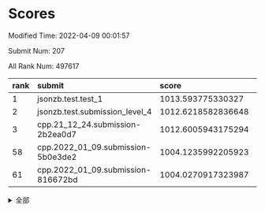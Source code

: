 # Scores

Modified Time: 2022-04-09 00:01:57

Submit Num: 207

All Rank Num: 497617

| rank |               submit               |       score        |       sigma        | pk_num |
| :--- | :--------------------------------- | :----------------- | :----------------- | :----- |
| 1    | jsonzb.test.test_1                 | 1013.593775330327  | 0.8411037677829314 | 9615   |
| 2    | jsonzb.test.submission_level_4     | 1012.6218582836648 | 0.7954989597689921 | 9615   |
| 3    | cpp.21_12_24.submission-2b2ea0d7   | 1012.6005943175294 | 0.8054749313415464 | 9616   |
| 58   | cpp.2022_01_09.submission-5b0e3de2 | 1004.1235992205923 | 0.7227414938506658 | 9617   |
| 61   | cpp.2022_01_09.submission-816672bd | 1004.0270917323987 | 0.7198180922359422 | 9617   |


<details>
<summary>全部</summary>

| rank |                 submit                 |       score        |       sigma        | pk_num |
| :--- | :------------------------------------- | :----------------- | :----------------- | :----- |
| 1    | jsonzb.test.test_1                     | 1013.593775330327  | 0.8411037677829314 | 9615   |
| 2    | jsonzb.test.submission_level_4         | 1012.6218582836648 | 0.7954989597689921 | 9615   |
| 3    | cpp.21_12_24.submission-2b2ea0d7       | 1012.6005943175294 | 0.8054749313415464 | 9616   |
| 4    | gobigger.level_3.submission_level_3_27 | 1011.9207912558239 | 0.7551325725604355 | 9616   |
| 5    | gobigger.level_3.submission_level_3_3  | 1011.1857133997015 | 0.7588443344238044 | 9618   |
| 6    | gobigger.level_3.submission_level_3_36 | 1010.9798036099552 | 0.7790433254520155 | 9614   |
| 7    | gobigger.level_3.submission_level_3_47 | 1010.8615255563091 | 0.7760789129935338 | 9615   |
| 8    | gobigger.level_3.submission_level_3_46 | 1010.8590563654001 | 0.7914062076821257 | 9616   |
| 9    | gobigger.level_3.submission_level_3_37 | 1010.8402527924956 | 0.7734400368753765 | 9619   |
| 10   | gobigger.level_3.submission_level_3_42 | 1010.7756423994537 | 0.7761591963805105 | 9618   |
| 11   | gobigger.level_3.submission_level_3_44 | 1010.751690116721  | 0.7657903350578408 | 9620   |
| 12   | gobigger.level_3.submission_level_3_45 | 1010.646093654608  | 0.754995084694987  | 9614   |
| 13   | gobigger.level_3.submission_level_3_2  | 1010.6375129938325 | 0.7758585672405245 | 9616   |
| 14   | gobigger.level_3.submission_level_3_41 | 1010.6135394238868 | 0.7553798443330597 | 9617   |
| 15   | gobigger.level_3.submission_level_3_15 | 1010.6031356512871 | 0.7995659931595843 | 9616   |
| 16   | gobigger.level_3.submission_level_3_10 | 1010.5336102540248 | 0.7572773488106639 | 9614   |
| 17   | gobigger.level_3.submission_level_3_34 | 1010.3858857286777 | 0.7643427723622037 | 9615   |
| 18   | gobigger.level_3.submission_level_3_29 | 1010.3830877978047 | 0.756123048788439  | 9616   |
| 19   | gobigger.level_3.submission_level_3_22 | 1010.3065716559621 | 0.7581960346703261 | 9611   |
| 20   | gobigger.level_3.submission_level_3_28 | 1010.2336117401647 | 0.762462536777713  | 9612   |
| 21   | gobigger.level_3.submission_level_3_30 | 1010.2312369352159 | 0.7557442660906123 | 9614   |
| 22   | gobigger.level_3.submission_level_3_9  | 1010.2071681663965 | 0.7648500454683991 | 9614   |
| 23   | gobigger.level_3.submission_level_3_5  | 1010.1270978951876 | 0.7658967343300878 | 9613   |
| 24   | gobigger.level_3.submission_level_3_32 | 1009.9904424151526 | 0.7499526534436968 | 9617   |
| 25   | gobigger.level_3.submission_level_3_26 | 1009.9642601402016 | 0.7476203929868421 | 9619   |
| 26   | gobigger.level_3.submission_level_3_16 | 1009.9363916523395 | 0.765951789363007  | 9616   |
| 27   | gobigger.level_3.submission_level_3_23 | 1009.9109535515141 | 0.7553780281555292 | 9616   |
| 28   | gobigger.level_3.submission_level_3_19 | 1009.868152004085  | 0.763483815199142  | 9612   |
| 29   | gobigger.level_3.submission_level_3_49 | 1009.8646296487951 | 0.7520840926702494 | 9616   |
| 30   | gobigger.level_3.submission_level_3_12 | 1009.7440382850466 | 0.782104575288574  | 9613   |
| 31   | gobigger.level_3.submission_level_3_43 | 1009.730530583336  | 0.7595202425270121 | 9614   |
| 32   | gobigger.level_3.submission_level_3_33 | 1009.692229444698  | 0.7607420813602136 | 9617   |
| 33   | gobigger.level_3.submission_level_3_40 | 1009.653581761367  | 0.7706449645417702 | 9617   |
| 34   | gobigger.level_3.submission_level_3_35 | 1009.5454721327545 | 0.7691854104462984 | 9614   |
| 35   | gobigger.level_3.submission_level_3_1  | 1009.4088998068484 | 0.7830318685230979 | 9619   |
| 36   | gobigger.level_3.submission_level_3_48 | 1009.407094061552  | 0.7415344791481859 | 9613   |
| 37   | gobigger.level_3.submission_level_3_7  | 1009.3992320766554 | 0.7720403077752086 | 9614   |
| 38   | gobigger.level_3.submission_level_3_11 | 1009.374285417065  | 0.7609139736908634 | 9616   |
| 39   | gobigger.level_3.submission_level_3_14 | 1009.2838788581018 | 0.7569728436644564 | 9615   |
| 40   | gobigger.level_3.submission_level_3_8  | 1009.199090843698  | 0.7578033172401987 | 9621   |
| 41   | gobigger.level_3.submission_level_3_13 | 1009.1959472610293 | 0.7598507582060572 | 9616   |
| 42   | gobigger.level_3.submission_level_3_20 | 1009.106915453887  | 0.739223580481877  | 9614   |
| 43   | gobigger.level_3.submission_level_3_4  | 1009.0855619371282 | 0.7614456244307911 | 9617   |
| 44   | gobigger.level_3.submission_level_3_0  | 1009.085377330567  | 0.7451041370098234 | 9614   |
| 45   | gobigger.level_3.submission_level_3_6  | 1009.0550816401981 | 0.7505561182129297 | 9616   |
| 46   | gobigger.level_3.submission_level_3_25 | 1009.0344059931392 | 0.7584713535644675 | 9620   |
| 47   | gobigger.level_3.submission_level_3_17 | 1009.0131105646518 | 0.7474972240966489 | 9616   |
| 48   | gobigger.level_3.submission_level_3_18 | 1008.9565530458377 | 0.7671140130792479 | 9614   |
| 49   | gobigger.level_3.submission_level_3_21 | 1008.8835817347714 | 0.7323406784602443 | 9619   |
| 50   | gobigger.level_3.submission_level_3_38 | 1008.8480936954837 | 0.7698745807823943 | 9618   |
| 51   | gobigger.level_3.submission_level_3_39 | 1008.5865214040822 | 0.7439789137406324 | 9616   |
| 52   | gobigger.level_3.submission_level_3_24 | 1008.4592425205147 | 0.7469835388555718 | 9616   |
| 53   | gobigger.level_3.submission_level_3_31 | 1008.2233403245308 | 0.7626289891661163 | 9618   |
| 54   | gobigger.level_1.submission_level_1_22 | 1005.0086282930957 | 0.7215719330487699 | 9615   |
| 55   | gobigger.level_1.submission_level_1_47 | 1004.5331755751838 | 0.7326132080616946 | 9616   |
| 56   | gobigger.level_1.submission_level_1_17 | 1004.4737577075904 | 0.7141559275654411 | 9612   |
| 57   | gobigger.level_1.submission_level_1_40 | 1004.2184181783953 | 0.7314273388212722 | 9614   |
| 58   | cpp.2022_01_09.submission-5b0e3de2     | 1004.1235992205923 | 0.7227414938506658 | 9617   |
| 59   | gobigger.level_1.submission_level_1_2  | 1004.0878718251812 | 0.7407218585975274 | 9615   |
| 60   | gobigger.level_1.submission_level_1_15 | 1004.0467922559988 | 0.7087209533608363 | 9613   |
| 61   | cpp.2022_01_09.submission-816672bd     | 1004.0270917323987 | 0.7198180922359422 | 9617   |
| 62   | gobigger.level_1.submission_level_1_11 | 1004.0160946648756 | 0.7027249081975923 | 9612   |
| 63   | gobigger.level_1.submission_level_1_45 | 1003.9476889398792 | 0.7198896823307583 | 9614   |
| 64   | gobigger.level_1.submission_level_1_32 | 1003.9418034147017 | 0.7282463205818946 | 9613   |
| 65   | gobigger.level_1.submission_level_1_34 | 1003.9048404452009 | 0.6977824406207848 | 9618   |
| 66   | gobigger.level_1.submission_level_1_4  | 1003.8839250336174 | 0.7204653194386229 | 9618   |
| 67   | gobigger.level_1.submission_level_1_33 | 1003.8738265449202 | 0.719682689625449  | 9612   |
| 68   | gobigger.level_1.submission_level_1_31 | 1003.8175652846147 | 0.7170922265954354 | 9611   |
| 69   | gobigger.level_1.submission_level_1_0  | 1003.7778928131589 | 0.7193799862419918 | 9616   |
| 70   | gobigger.level_1.submission_level_1_28 | 1003.7203254572607 | 0.7229487410339466 | 9623   |
| 71   | gobigger.level_1.submission_level_1_10 | 1003.6666564958149 | 0.7110398208275238 | 9615   |
| 72   | gobigger.level_1.submission_level_1_7  | 1003.5713238265009 | 0.7238290711058557 | 9614   |
| 73   | gobigger.level_1.submission_level_1_29 | 1003.5611471705173 | 0.7144110791771008 | 9617   |
| 74   | gobigger.level_1.submission_level_1_39 | 1003.5525977633463 | 0.7065614245574084 | 9618   |
| 75   | gobigger.level_1.submission_level_1_37 | 1003.5287641847094 | 0.7144613668152386 | 9618   |
| 76   | gobigger.level_1.submission_level_1_30 | 1003.4801930513057 | 0.715714998879508  | 9616   |
| 77   | gobigger.level_1.submission_level_1_49 | 1003.4780853171256 | 0.7102590415424956 | 9605   |
| 78   | gobigger.level_1.submission_level_1_9  | 1003.4590863279368 | 0.7074229531719082 | 9614   |
| 79   | gobigger.level_1.submission_level_1_46 | 1003.4174124757104 | 0.7101480086200055 | 9617   |
| 80   | gobigger.level_1.submission_level_1_38 | 1003.294085324524  | 0.713374936117784  | 9614   |
| 81   | gobigger.level_1.submission_level_1_25 | 1003.264011729302  | 0.7097579746683016 | 9615   |
| 82   | gobigger.level_1.submission_level_1_19 | 1003.2292502805742 | 0.7157706887729741 | 9618   |
| 83   | gobigger.level_1.submission_level_1_12 | 1003.1768107319834 | 0.7125068167548084 | 9614   |
| 84   | gobigger.level_1.submission_level_1_35 | 1003.1599068564718 | 0.7192291191557802 | 9621   |
| 85   | gobigger.level_1.submission_level_1_1  | 1003.1588192861566 | 0.7189848653035735 | 9617   |
| 86   | gobigger.level_1.submission_level_1_41 | 1003.1449694842776 | 0.7097819895924211 | 9617   |
| 87   | gobigger.level_1.submission_level_1_6  | 1003.01802501938   | 0.703896277855431  | 9615   |
| 88   | gobigger.level_1.submission_level_1_23 | 1003.0113950682988 | 0.7181044119508404 | 9618   |
| 89   | gobigger.level_1.submission_level_1_36 | 1002.9758758602067 | 0.7177140720321592 | 9612   |
| 90   | gobigger.level_1.submission_level_1_20 | 1002.9593838583784 | 0.7248354587415667 | 9615   |
| 91   | gobigger.level_1.submission_level_1_16 | 1002.9392472602061 | 0.7154762092951557 | 9614   |
| 92   | gobigger.level_1.submission_level_1_8  | 1002.880981538952  | 0.7148879446988912 | 9613   |
| 93   | gobigger.level_1.submission_level_1_44 | 1002.7491459989224 | 0.7107873358409088 | 9616   |
| 94   | gobigger.level_1.submission_level_1_43 | 1002.7124613728857 | 0.7090952006595358 | 9616   |
| 95   | gobigger.level_1.submission_level_1_14 | 1002.6957573807726 | 0.7131047748090724 | 9614   |
| 96   | gobigger.level_1.submission_level_1_48 | 1002.6867911278506 | 0.7184492742973295 | 9620   |
| 97   | gobigger.level_1.submission_level_1_27 | 1002.6859605542595 | 0.7181858475945601 | 9616   |
| 98   | gobigger.level_1.submission_level_1_3  | 1002.6433967059506 | 0.7020822999555854 | 9617   |
| 99   | gobigger.level_1.submission_level_1_26 | 1002.6012231441654 | 0.705348627251004  | 9621   |
| 100  | gobigger.level_1.submission_level_1_42 | 1002.599356637971  | 0.7068278550735897 | 9614   |
| 101  | gobigger.level_1.submission_level_1_5  | 1002.5613101773603 | 0.713656580214118  | 9619   |
| 102  | gobigger.level_1.submission_level_1_18 | 1002.4999364602692 | 0.7089413794294867 | 9612   |
| 103  | gobigger.level_1.submission_level_1_13 | 1002.1634035847759 | 0.7181454582615827 | 9617   |
| 104  | gobigger.level_1.submission_level_1_21 | 1001.9959567454089 | 0.7104909594862715 | 9617   |
| 105  | gobigger.level_1.submission_level_1_24 | 1001.3094973402834 | 0.7109750309392441 | 9607   |
| 106  | gobigger.random.submission_random_17   | 997.3530688935472  | 0.7019664741887972 | 9618   |
| 107  | gobigger.random.submission_random_34   | 997.3300993933708  | 0.7091259894506301 | 9622   |
| 108  | gobigger.random.submission_random_42   | 997.146871420371   | 0.7085711449679143 | 9620   |
| 109  | gobigger.random.submission_random_10   | 997.125619840779   | 0.7089463804374214 | 9618   |
| 110  | gobigger.random.submission_random_35   | 997.08891534027    | 0.6974616110675429 | 9612   |
| 111  | gobigger.random.submission_random_25   | 996.9920942720232  | 0.7059099265189205 | 9615   |
| 112  | gobigger.random.submission_random_13   | 996.847835151314   | 0.7062626920849496 | 9612   |
| 113  | gobigger.random.submission_random_4    | 996.766722861115   | 0.7146766845836012 | 9613   |
| 114  | gobigger.random.submission_random_26   | 996.695603913141   | 0.6992338560458011 | 9617   |
| 115  | gobigger.random.submission_random_32   | 996.6923815165298  | 0.7074061554303972 | 9618   |
| 116  | gobigger.random.submission_random_46   | 996.6794078227421  | 0.7104872444307258 | 9617   |
| 117  | gobigger.random.submission_random_22   | 996.6574038896644  | 0.7162198257058701 | 9616   |
| 118  | gobigger.random.submission_random_3    | 996.5608974965882  | 0.7190198799087285 | 9618   |
| 119  | gobigger.random.submission_random_47   | 996.5025480813179  | 0.7041667254701482 | 9618   |
| 120  | gobigger.random.submission_random_31   | 996.4879800649718  | 0.7330026365515544 | 9619   |
| 121  | gobigger.random.submission_random_23   | 996.48038632487    | 0.7049005489566662 | 9618   |
| 122  | gobigger.random.submission_random_44   | 996.436789888644   | 0.7083877523561842 | 9616   |
| 123  | gobigger.random.submission_random_29   | 996.375207755939   | 0.7046220521312695 | 9617   |
| 124  | gobigger.random.submission_random_49   | 996.3423892537378  | 0.709571450316761  | 9614   |
| 125  | gobigger.random.submission_random_39   | 996.2941451310463  | 0.7126279298877785 | 9612   |
| 126  | gobigger.random.submission_random_18   | 996.2502736773909  | 0.7115627892696242 | 9612   |
| 127  | gobigger.random.submission_random_28   | 996.2430100403999  | 0.7056551434388547 | 9615   |
| 128  | gobigger.random.submission_random_1    | 996.2354121899313  | 0.7072757112034295 | 9619   |
| 129  | gobigger.random.submission_random_11   | 996.2115998515798  | 0.7159020064497105 | 9618   |
| 130  | gobigger.random.submission_random_37   | 996.2107570303556  | 0.719099075378318  | 9619   |
| 131  | gobigger.random.submission_random_41   | 996.0957339491401  | 0.695006237717911  | 9614   |
| 132  | gobigger.random.submission_random_14   | 996.0665678958421  | 0.709345296227704  | 9611   |
| 133  | gobigger.random.submission_random_8    | 996.0627208836729  | 0.7077414372781098 | 9613   |
| 134  | gobigger.random.submission_random_15   | 995.98069029796    | 0.7096413360929026 | 9617   |
| 135  | gobigger.random.submission_random_20   | 995.8390921389298  | 0.7149191255791366 | 9617   |
| 136  | gobigger.random.submission_random_7    | 995.8357640190724  | 0.7129961515367295 | 9616   |
| 137  | gobigger.random.submission_random_2    | 995.834565696598   | 0.7054118743371334 | 9611   |
| 138  | gobigger.random.submission_random_5    | 995.8084276419365  | 0.7062557167894216 | 9618   |
| 139  | gobigger.random.submission_random_43   | 995.6990691897217  | 0.7059082074589729 | 9615   |
| 140  | gobigger.random.submission_random_40   | 995.6966007205662  | 0.7103261756251833 | 9614   |
| 141  | gobigger.random.submission_random_19   | 995.6154363509772  | 0.7112520862861998 | 9615   |
| 142  | gobigger.random.submission_random_0    | 995.6035885509372  | 0.7048684645344663 | 9613   |
| 143  | gobigger.random.submission_random_6    | 995.578873030222   | 0.6892495381275392 | 9615   |
| 144  | gobigger.random.submission_random_16   | 995.5542465381562  | 0.7005342612436076 | 9622   |
| 145  | gobigger.random.submission_random_48   | 995.5434833829672  | 0.7145891791020559 | 9617   |
| 146  | gobigger.random.submission_random_30   | 995.5119415494478  | 0.7171961889085426 | 9619   |
| 147  | gobigger.random.submission_random_21   | 995.4164543061648  | 0.7045746742750546 | 9621   |
| 148  | gobigger.random.submission_random_9    | 995.3485907149721  | 0.7225078510934242 | 9617   |
| 149  | gobigger.random.submission_random_45   | 995.2361763810155  | 0.7084521600870698 | 9611   |
| 150  | gobigger.random.submission_random_27   | 995.1158738344665  | 0.7089389162961929 | 9619   |
| 151  | gobigger.random.submission_random_12   | 995.0717894501711  | 0.7203673959176469 | 9614   |
| 152  | gobigger.level_2.submission_level_2_3  | 995.0697032203834  | 0.7263205205035141 | 9618   |
| 153  | gobigger.random.submission_random_36   | 994.9661708287927  | 0.7075724046055134 | 9614   |
| 154  | gobigger.random.submission_random_33   | 994.859359743094   | 0.7102348789191336 | 9618   |
| 155  | gobigger.random.submission_random_38   | 994.8078798832372  | 0.7167957709450646 | 9618   |
| 156  | gobigger.random.submission_random_24   | 994.7364937685386  | 0.7077702652508145 | 9613   |
| 157  | gobigger.level_2.submission_level_2_20 | 994.3353213105047  | 0.7297646229338852 | 9618   |
| 158  | gobigger.level_2.submission_level_2_24 | 993.584315859408   | 0.744960828440918  | 9615   |
| 159  | gobigger.level_2.submission_level_2_31 | 993.5842228107583  | 0.7503593282578412 | 9612   |
| 160  | gobigger.level_2.submission_level_2_6  | 993.5517854847648  | 0.7520047018028789 | 9614   |
| 161  | gobigger.level_2.submission_level_2_18 | 993.5272557922972  | 0.7352609032780261 | 9614   |
| 162  | gobigger.level_2.submission_level_2_0  | 993.4438094590141  | 0.7346611146982117 | 9612   |
| 163  | gobigger.level_2.submission_level_2_12 | 993.4349374721068  | 0.7461416181720149 | 9618   |
| 164  | gobigger.level_2.submission_level_2_19 | 993.3067386616591  | 0.7381050132185403 | 9613   |
| 165  | gobigger.level_2.submission_level_2_44 | 993.2351994662048  | 0.7319169564046829 | 9617   |
| 166  | gobigger.level_2.submission_level_2_16 | 993.0415913124205  | 0.7321768405096318 | 9615   |
| 167  | gobigger.level_2.submission_level_2_7  | 993.0183133070615  | 0.7341780278980979 | 9616   |
| 168  | gobigger.level_2.submission_level_2_4  | 992.8913195604363  | 0.7430858942909019 | 9617   |
| 169  | gobigger.level_2.submission_level_2_1  | 992.8321492901813  | 0.7319235429956227 | 9616   |
| 170  | gobigger.level_2.submission_level_2_42 | 992.6685188714575  | 0.746098264183607  | 9615   |
| 171  | gobigger.level_2.submission_level_2_37 | 992.5616200999136  | 0.7584198347786677 | 9611   |
| 172  | gobigger.level_2.submission_level_2_15 | 992.5575964753892  | 0.7356402615929698 | 9616   |
| 173  | gobigger.level_2.submission_level_2_21 | 992.549393257033   | 0.7302507388399162 | 9616   |
| 174  | gobigger.level_2.submission_level_2_32 | 992.5377628954317  | 0.7499786102273821 | 9617   |
| 175  | gobigger.level_2.submission_level_2_10 | 992.4910896323458  | 0.731759018053374  | 9619   |
| 176  | gobigger.level_2.submission_level_2_29 | 992.4781992398491  | 0.7456270802509293 | 9610   |
| 177  | gobigger.level_2.submission_level_2_33 | 992.4214108906967  | 0.7288345295096396 | 9615   |
| 178  | gobigger.level_2.submission_level_2_9  | 992.3989677114964  | 0.7395471779517759 | 9615   |
| 179  | gobigger.level_2.submission_level_2_22 | 992.3156967836604  | 0.747292732349715  | 9617   |
| 180  | gobigger.level_2.submission_level_2_39 | 992.195160242667   | 0.7460620254344393 | 9617   |
| 181  | gobigger.level_2.submission_level_2_47 | 992.1622545377609  | 0.7526321960711372 | 9621   |
| 182  | gobigger.level_2.submission_level_2_35 | 992.1268534109861  | 0.7453387115128669 | 9617   |
| 183  | gobigger.level_2.submission_level_2_23 | 992.1152493109604  | 0.760259095371619  | 9620   |
| 184  | gobigger.level_2.submission_level_2_17 | 992.0854696883666  | 0.7374981901818118 | 9613   |
| 185  | gobigger.level_2.submission_level_2_48 | 991.9712436655061  | 0.7704780039070378 | 9610   |
| 186  | gobigger.level_2.submission_level_2_13 | 991.9706880548277  | 0.7292417581179378 | 9614   |
| 187  | gobigger.level_2.submission_level_2_45 | 991.9549680868271  | 0.7337035727611536 | 9615   |
| 188  | gobigger.level_2.submission_level_2_36 | 991.9178815704729  | 0.7381148430080561 | 9610   |
| 189  | gobigger.level_2.submission_level_2_41 | 991.8167451211176  | 0.7394237771186888 | 9618   |
| 190  | gobigger.level_2.submission_level_2_26 | 991.7435179145122  | 0.7433523568953704 | 9618   |
| 191  | gobigger.level_2.submission_level_2_5  | 991.6268986301613  | 0.7552324393576485 | 9616   |
| 192  | gobigger.level_2.submission_level_2_43 | 991.5924675568887  | 0.7523105700228915 | 9619   |
| 193  | gobigger.level_2.submission_level_2_27 | 991.5845749331289  | 0.7455133692366217 | 9619   |
| 194  | gobigger.level_2.submission_level_2_8  | 991.5006017326956  | 0.7576483021239244 | 9619   |
| 195  | gobigger.level_2.submission_level_2_14 | 991.4219303319171  | 0.7386079093569197 | 9619   |
| 196  | gobigger.level_2.submission_level_2_49 | 991.2639367522463  | 0.7475717523982064 | 9617   |
| 197  | gobigger.level_2.submission_level_2_30 | 991.2475537012443  | 0.7585160555751729 | 9618   |
| 198  | gobigger.level_2.submission_level_2_11 | 991.2436282151575  | 0.7391988639624201 | 9614   |
| 199  | gobigger.level_2.submission_level_2_40 | 991.2083771272934  | 0.7733784995292484 | 9622   |
| 200  | gobigger.level_2.submission_level_2_2  | 991.1994929784221  | 0.7467661640112242 | 9611   |
| 201  | gobigger.level_2.submission_level_2_25 | 991.1888250465955  | 0.7478963904957261 | 9619   |
| 202  | gobigger.level_2.submission_level_2_38 | 991.1306250259156  | 0.7733938016798296 | 9615   |
| 203  | gobigger.level_2.submission_level_2_46 | 991.1298223516687  | 0.7662196267881037 | 9616   |
| 204  | gobigger.level_2.submission_level_2_34 | 990.8024961510004  | 0.7393657800868366 | 9614   |
| 205  | gobigger.level_2.submission_level_2_28 | 990.1239247842761  | 0.7691973214920367 | 9615   |
| 206  | gobigger.none.submission_none_0        | 976.4811341643558  | 1.4040192370199966 | 9617   |
| 207  | gobigger.none.submission_none_1        | 976.1908789830708  | 1.4189801958204746 | 9621   |

</details>